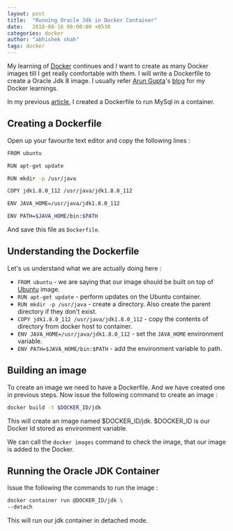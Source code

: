 ```yaml
---
layout: post
title:  "Running Oracle Jdk in Docker Container"
date:   2018-08-16 00:00:00 +0530
categories: docker
author: "abhishek shah"
tags: docker
---
```


My learning of [Docker](https://www.docker.com/) continues and I want to create as many Docker images till I get really comfortable with them. I will write a Dockerfile to
create a Oracle Jdk 8 image. I usually refer [Arun Gupta](https://github.com/arun-gupta)'s [blog](http://blog.arungupta.me/) for my Docker learnings.

In my previous [article](https://abhishek-shah.org/docker/2018/08/13/docker-mysql-image.html), I created a Dockerfile to run MySql in a container.

## Creating a Dockerfile

Open up your favourite text editor and copy the following lines : 

```bash
FROM ubuntu

RUN apt-get update

RUN mkdir -p /usr/java

COPY jdk1.8.0_112 /usr/java/jdk1.8.0_112

ENV JAVA_HOME=/usr/java/jdk1.8.0_112

ENV PATH=$JAVA_HOME/bin:$PATH
```
And save this file as `Dockerfile`. 

## Understanding the Dockerfile

Let's us understand what we are actually doing here :

* `FROM ubuntu` - we are saying that our image should be built on top of [Ubuntu](https://hub.docker.com/_/ubuntu/) image.
* `RUN apt-get update` - perform updates on the Ubuntu container.
* `RUN mkdir -p /usr/java` - create a directory. Also create the parent directory if they don't exist.
* `COPY jdk1.8.0_112 /usr/java/jdk1.8.0_112` - copy the contents of directory from docker host to container.
* `ENV JAVA_HOME=/usr/java/jdk1.8.0_112` - set the `JAVA_HOME` environment variable.
* `ENV PATH=$JAVA_HOME/bin:$PATH` - add the environment variable to path.

## Building an image

To create an image we need to have a Dockerfile. And we have created one in previous steps. Now issue the following command to create an image : 

```bash
docker build -t $DOCKER_ID/jdk
```

This will create an image named $DOCKER_ID/jdk. $DOCKER_ID is our Docker Id stored as environment variable.

We can call the `docker images` command to check the image, that our image is added to the Docker.

## Running the Oracle JDK Container

Issue the following the commands to run the image :

```bash
docker container run @DOCKER_ID/jdk \
--detach
```

This will run our jdk container in detached mode.

